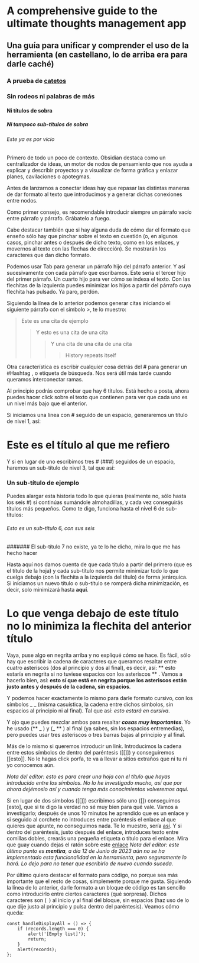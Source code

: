 # A comprehensive guide to the ultimate thoughts management app

## Una guía para unificar y comprender el uso de la herramienta (en castellano, lo de arriba era para darle caché)

### A prueba de [catetos](https://es.wikipedia.org/wiki/Cateto)

### Sin rodeos ni palabras de más

#### Ni títulos de sobra

##### Ni tampoco sub-títulos de sobra

###### Este ya es por vício

Primero de todo un poco de contexto. Obsidian destaca como un centralizador de ideas, un motor de nodos de pensamiento que nos ayuda a explicar y describir proyectos y a visualizar de forma gráfica y enlazar planes, cavilaciones o apotegmas.

Antes de lanzarnos a conectar ideas hay que repasar las distintas maneras de dar formato al texto que introducimos y a generar dichas conexiones entre nodos.

Como primer consejo, es recomendable introducir siempre un párrafo vacío entre párrafo y párrafo. Grábatelo a fuego.

Cabe destacar también que si hay alguna duda de cómo dar el formato que enseño sólo hay que pinchar sobre el texto en cuestión (o, en algunos casos, pinchar antes o después de dicho texto, como en los enlaces, y movernos al texto con las flechas de dirección). Se mostrarán los caracteres que dan dicho formato.

Podemos usar Tab para generar un párrafo hijo del párrafo anterior.
	Y así sucesivamente con cada párrafo que escribamos.
		Este sería el tercer hijo del primer párrafo.
			Un cuarto hijo para ver cómo se indexa el texto.
				Con las flechitas de la izquierda puedes minimizar los hijos a partir del párrafo cuya flechita has pulsado.
					Ya paro, perdón.

Siguiendo la línea de lo anterior podemos generar citas iniciando el siguiente párrafo con el símbolo >, te lo muestro:

>Este es una cita de ejemplo
>>Y esto es una cita de una cita
>>>Y una cita de una cita de una cita
>>>>History repeats itself

Otra característica es escribir cualquier cosa detrás del # para generar un #Hashtag , o etiqueta de búsqueda. Nos será útil más tarde cuando queramos interconectar ramas.

Al principio podrás comprobar que hay 6 títulos. Está hecho a posta, ahora puedes hacer click sobre el texto que contienen para ver que cada uno es un nivel más bajo que el anterior.

Si iniciamos una línea con # seguido de un espacio, generaremos un título de nivel 1, así:

# Este es el título al que me refiero 

Y si en lugar de uno escribimos tres # (###) seguidos de un espacio, haremos un sub-título de nivel 3, tal que así:

### Un sub-título de ejemplo

Puedes alargar esta historia todo lo que quieras (realmente no, sólo hasta los seis #) si continúas sumándole almohadillas, y cada vez conseguirás títulos más pequeños. Como te digo, funciona hasta el nivel 6 de sub-títulos:

###### Esto es un sub-título 6, con sus seis # 

####### El sub-título 7 no existe, ya te lo he dicho, mira lo que me has hecho hacer

Hasta aquí nos damos cuenta de que cada título a partir del primero (que es el título de la hoja) y cada sub-título nos permite minimizar todo lo que cuelga debajo (con la flechita a la izquierda del título) de forma jerárquica. Si iniciamos un nuevo título o sub-título se romperá dicha minimización, es decir, solo minimizará hasta **aquí**.

# Lo que venga debajo de este título no lo minimiza la flechita del anterior título

Vaya, puse algo en negrita arriba y no expliqué cómo se hace. Es fácil, sólo hay que escribir la cadena de caracteres que queramos resaltar entre cuatro asteriscos (dos al principio y dos al final), es decir, así: ** esto estaría en negrita si no tuviese espacios con los asteriscos ** . Vamos a hacerlo bien, así: **esto sí que está en negrita porque los asteriscos están justo antes y después de la cadena, sin espacios**.

Y podemos hacer exactamente lo mismo para darle formato cursivo, con los símbolos _ _ (misma casuística, la cadena entre dichos símbolos, sin espacios al principio ni al final). Tal que así: _esto estará en cursiva_.

Y ojo que puedes mezclar ambos para resaltar **_cosas muy importantes_**. Yo he usado (** _ ) y (_ ** ) al final (ya sabes, sin los espacios entremedias), pero puedes usar tres asteriscos o tres barras bajas al principio y al final.

Más de lo mismo si queremos introducir un link. Introducimos la cadena entre estos símbolos de dentro del paréntesis ([[]]) y conseguiremos [[esto]]. No le hagas click porfa, te va a llevar a sitios extraños que ni tu ni yo conocemos aún.

_Nota del editor: esto es para crear una hoja con el título que hayas introducido entre los símbolos. No lo he investigado mucho, así que por ahora dejémoslo así y cuando tenga más conocimientos volveremos aquí._

Si en lugar de dos símbolos ([[]]) escribimos sólo uno ([]) conseguimos [esto], que si te digo la verdad no sé muy bien para qué vale. Vamos a investigarlo; después de unos 10 minutos he aprendido que es un enlace y si seguido al corchete no introduces entre paréntesis el enlace al que quieres que apunte, no conseguimos nada. Te lo muestro, sería [así](https://es.wikipedia.org/wiki/Hydrochoerus_hydrochaeris). Y si dentro del paréntesis, justo después del enlace, introduces texto entre comillas dobles, crearás una pequeña etiqueta o título para el enlace. Mira que guay cuando dejas el ratón sobre este [enlace](https://es.wikipedia.org/wiki/Hydrochoerus_hydrochaeris "No son capibaras de nuevo confía en mi")
_Nota del editor: este último punto es ***mentira***, a día 12 de Junio de 2023 aún no se ha implementado esta funcionalidad en la herramienta, pero seguramente lo hará. Lo dejo para no tener que escribirlo de nuevo cuando suceda._ 

Por último quiero destacar el formato para código, no porque sea más importante que el resto de cosas, simplemente porque me gusta. Siguiendo la línea de lo anterior, darle formato a un bloque de código es tan sencillo como introducirlo entre ciertos caracteres (qué sorpresa). Dichos caracteres son (``` ```) al inicio y al final del bloque, sin espacios (haz uso de lo que dije justo al principio y pulsa dentro del paréntesis). Veamos cómo queda:

```
const handleDisplayAll = () => {
	if (records.length === 0) {
		alert('[Empty list]');
		return;
	}
	alert(records);
};
```






